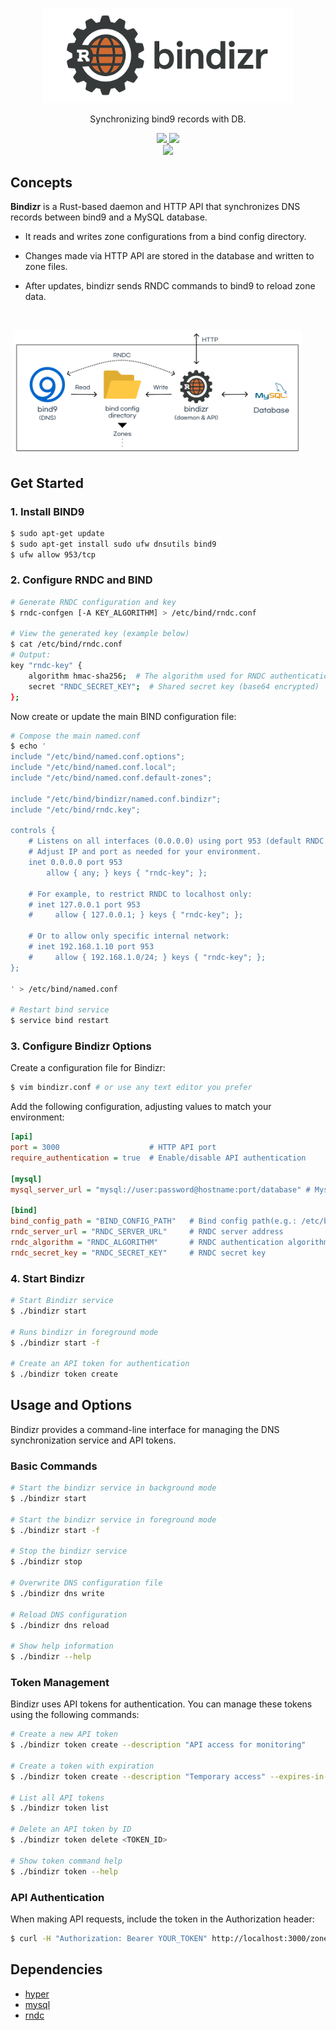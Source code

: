 <div align="center">
<p align="center">
    <img src="public/bindizr_horizontal.png" width="400px">
</p>

Synchronizing bind9 records with DB.

<p>
    <a href="https://github.com/netbirdio/netbird/blob/main/LICENSE">
        <img src="https://img.shields.io/badge/license-Apache 2.0-blue" />
    </a>
    <a href="https://github.com/kweonminsung/bindizr/actions/workflows/build_test.yaml">
        <img src="https://github.com/kweonminsung/bindizr/actions/workflows/build_test.yaml/badge.svg" />
    </a>
    <br>
    <a href="https://app.codacy.com/gh/kweonminsung/bindizr/dashboard?utm_source=gh&utm_medium=referral&utm_content=&utm_campaign=Badge_grade">
        <img src="https://app.codacy.com/project/badge/Grade/29665b2525ce453bb78429b13ec8ede9" />
    </a>
</p>
</div>

## Concepts

**Bindizr** is a Rust-based daemon and HTTP API that synchronizes DNS records between bind9 and a MySQL database.

- It reads and writes zone configurations from a bind config directory.

- Changes made via HTTP API are stored in the database and written to zone files.

- After updates, bindizr sends RNDC commands to bind9 to reload zone data.

<br>

&nbsp;<img src="public/concepts.png" width="462px">

## Get Started

### 1. Install BIND9

```bash
$ sudo apt-get update
$ sudo apt-get install sudo ufw dnsutils bind9
$ ufw allow 953/tcp
```

### 2. Configure RNDC and BIND

```bash
# Generate RNDC configuration and key
$ rndc-confgen [-A KEY_ALGORITHM] > /etc/bind/rndc.conf

# View the generated key (example below)
$ cat /etc/bind/rndc.conf
# Output:
key "rndc-key" {
    algorithm hmac-sha256;  # The algorithm used for RNDC authentication (must match on both sides)
    secret "RNDC_SECRET_KEY";  # Shared secret key (base64 encrypted)
};
```

Now create or update the main BIND configuration file:

```bash
# Compose the main named.conf
$ echo '
include "/etc/bind/named.conf.options";
include "/etc/bind/named.conf.local";
include "/etc/bind/named.conf.default-zones";

include "/etc/bind/bindizr/named.conf.bindizr";
include "/etc/bind/rndc.key";

controls {
    # Listens on all interfaces (0.0.0.0) using port 953 (default RNDC port)
    # Adjust IP and port as needed for your environment.
    inet 0.0.0.0 port 953
        allow { any; } keys { "rndc-key"; };

    # For example, to restrict RNDC to localhost only:
    # inet 127.0.0.1 port 953
    #     allow { 127.0.0.1; } keys { "rndc-key"; };

    # Or to allow only specific internal network:
    # inet 192.168.1.10 port 953
    #     allow { 192.168.1.0/24; } keys { "rndc-key"; };
};

' > /etc/bind/named.conf

# Restart bind service
$ service bind restart
```

### 3. Configure Bindizr Options

Create a configuration file for Bindizr:

```bash
$ vim bindizr.conf # or use any text editor you prefer
```

Add the following configuration, adjusting values to match your environment:

```ini
[api]
port = 3000                    # HTTP API port
require_authentication = true  # Enable/disable API authentication

[mysql]
mysql_server_url = "mysql://user:password@hostname:port/database" # Mysql server configuration

[bind]
bind_config_path = "BIND_CONFIG_PATH"   # Bind config path(e.g.: /etc/bind)
rndc_server_url = "RNDC_SERVER_URL"     # RNDC server address
rndc_algorithm = "RNDC_ALGORITHM"       # RNDC authentication algorithm
rndc_secret_key = "RNDC_SECRET_KEY"     # RNDC secret key
```

### 4. Start Bindizr

```bash
# Start Bindizr service
$ ./bindizr start

# Runs bindizr in foreground mode
$ ./bindizr start -f

# Create an API token for authentication
$ ./bindizr token create
```

## Usage and Options

Bindizr provides a command-line interface for managing the DNS synchronization service and API tokens.

### Basic Commands

```bash
# Start the bindizr service in background mode
$ ./bindizr start

# Start the bindizr service in foreground mode
$ ./bindizr start -f

# Stop the bindizr service
$ ./bindizr stop

# Overwrite DNS configuration file
$ ./bindizr dns write

# Reload DNS configuration
$ ./bindizr dns reload

# Show help information
$ ./bindizr --help
```

### Token Management

Bindizr uses API tokens for authentication. You can manage these tokens using the following commands:

```bash
# Create a new API token
$ ./bindizr token create --description "API access for monitoring"

# Create a token with expiration
$ ./bindizr token create --description "Temporary access" --expires-in-days 30

# List all API tokens
$ ./bindizr token list

# Delete an API token by ID
$ ./bindizr token delete <TOKEN_ID>

# Show token command help
$ ./bindizr token --help
```

### API Authentication

When making API requests, include the token in the Authorization header:

```bash
$ curl -H "Authorization: Bearer YOUR_TOKEN" http://localhost:3000/zones
```

## Dependencies

- [hyper](https://hyper.rs/)
- [mysql](https://crates.io/crates/mysql/)
- [rndc](https://crates.io/crates/rndc)
